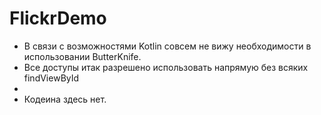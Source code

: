 # FlickrDemo

 * В связи с возможностями Kotlin совсем не вижу необходимости в использовании ButterKnife.
 * Все доступы итак разрешено использовать напрямую без всяких findViewById
 *
 * Кодеина здесь нет.
